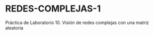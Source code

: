 # REDES-COMPLEJAS-1
 Práctica de Laboratorio 10. Visión de redes complejas con una matriz aleatoria
